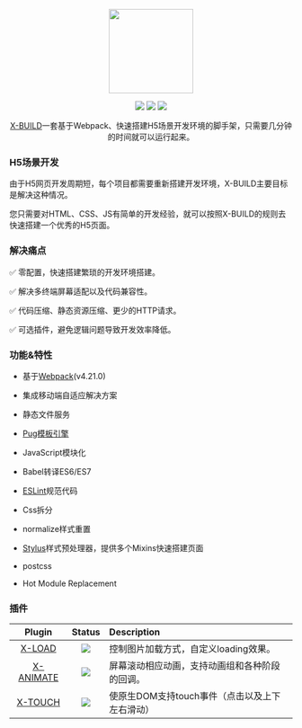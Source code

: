 <p align="center"><img src="https://github.com/codexu/_images/blob/master/x-logo/logo.png?raw=true" width="150px"></p>

<p align="center">
  <img src="https://img.shields.io/jenkins/s/https/jenkins.qa.ubuntu.com/view/Precise/view/All%20Precise/job/precise-desktop-amd64_default.svg">
  <img src="https://img.shields.io/badge/npm-v4.4.1-blue.svg">
  <img src="https://img.shields.io/github/license/mashape/apistatus.svg">
</p>

<p align="center">
  <a href="https://github.com/codexu/x-build">X-BUILD</a>一套基于Webpack、快速搭建H5场景开发环境的脚手架，只需要几分钟的时间就可以运行起来。
</p>

### H5场景开发

由于H5网页开发周期短，每个项目都需要重新搭建开发环境，X-BUILD主要目标是解决这种情况。

您只需要对HTML、CSS、JS有简单的开发经验，就可以按照X-BUILD的规则去快速搭建一个优秀的H5页面。

### 解决痛点

✅ 零配置，快速搭建繁琐的开发环境搭建。

✅ 解决多终端屏幕适配以及代码兼容性。

✅ 代码压缩、静态资源压缩、更少的HTTP请求。

✅ 可选插件，避免逻辑问题导致开发效率降低。

### 功能&特性

- 基于[Webpack](https://webpack.docschina.org/concepts/)(v4.21.0)

- 集成移动端自适应解决方案

- 静态文件服务

- [Pug模板引擎](https://pug.bootcss.com/api/getting-started.html)

- JavaScript模块化

- Babel转译ES6/ES7

- [ESLint](https://github.com/codexu/x-build/blob/master/.eslintrc.js)规范代码

- Css拆分

- normalize样式重置

- [Stylus](https://www.zhangxinxu.com/jq/stylus/)样式预处理器，提供多个Mixins快速搭建页面

- postcss

- Hot Module Replacement

### 插件

| Plugin | Status | Description |
| :------: | :------: | :------ |
| <a href="https://github.com/codexu/x-load">X-LOAD</a> | <img src="https://img.shields.io/badge/npm-v1.3.0-blue.svg"> | 控制图片加载方式，自定义loading效果。 |
| <a href="https://github.com/codexu/x-animate">X-ANIMATE</a> | <img src="https://img.shields.io/badge/npm-v0.2.1-blue.svg"> | 屏幕滚动相应动画，支持动画组和各种阶段的回调。 |
| <a href="https://github.com/codexu/x-touch">X-TOUCH</a> | <img src="https://img.shields.io/badge/npm-v1.1.0-blue.svg"> | 使原生DOM支持touch事件（点击以及上下左右滑动） |